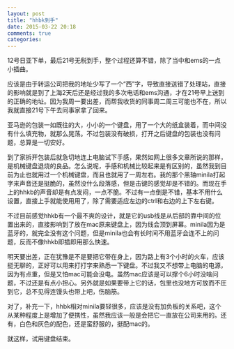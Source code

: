 ```yaml
---
layout: post
title: "hhbk到手"
date: 2015-03-22 20:18
comments: true
categories: 
---
```

12号日亚下单，最后21号无税到手，整个过程还算不错，除了当中和ems的一点小插曲。

应该是由于转运公司把我的地址少写了一个“西”字，导致直接送错了处理站，直接的影响就是到了上海2天后还是经过我的多次电话和ems沟通，才在21号早上送到的正确的地址。因为我周一要出差，而帮我收货的同事周二周三可能也不在，所以我就直接21号下午去同事家拿了回来。

亚马逊的包装一如既往的大，小小的一个键盘，用了一个大的纸盒装着，而中间没有什么填充物，就那么晃荡。不过包装没有破损，打开之后键盘的包装也没有问题，总算是一切安好。

到了家拆开包装后就急切地连上电脑试下手感，果然如网上很多文章所说的那样，是机械键盘退烧的良品。怎么说呢，手感和机械比较起来是有区别的，虽然我到目前为止也就用过一个机械键盘，而且也就用了一周左右。我的那个黑轴minila打起字来声音还是挺脆的，虽然没什么段落感，但是击键的感觉却是不错的。而现在手上的hhkb的声音却是有点发闷，一点不脆。不过有一点倒是不错，基本不用什么设置，直接上手就能使用用了，除了需要适应左边的ctrl和右边的上下左右键。

不过目前感觉hhkb有一个最不爽的设计，就是它的usb线是从后部的靠中间的位置出来的，直接影响到了放在mac原来键盘上，因为线会顶到屏幕。minila因为是蓝牙的，就完全没有这个问题，但是minila也会有长时间不用蓝牙会连不上的问题，反而不像hhkb即插即用那么快速。

明天要出差，正在犹豫是不是要把它带在身上，因为路上有3个小时的火车，应该挺无聊的，正好可以用来打打字来熟悉一下键盘。不过我又不想带上电脑的电源，因为有点重，但是又怕mac可能会没电。虽然mac应该是可以撑个6小时没啥问题，不过还是有点小担心。另外就是如果要带上它的话，包里也没地方可放而不圧到它，总不见得连馒头也带上吧，伤脑筋。

对了，补充一下，hhbk相对minila要轻很多，应该是没有加负板的关系吧，这个从某种程度上是增加了便携性，虽然我应该一般是会把它一直放在公司来用的。还有，白色和灰色的配色，还是蛮舒服的，挺配mac的。

就这样，试用键盘结束。